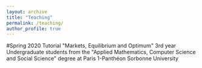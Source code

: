 ```yaml
---
layout: archive
title: "Teaching"
permalink: /teaching/
author_profile: true
---
```


#Spring 2020
Tutorial "Markets, Equilibrium and Optimum"
3rd year Undergraduate students from the "Applied Mathematics, Computer Science and Social Science" degree at Paris 1-Panthéon Sorbonne University

